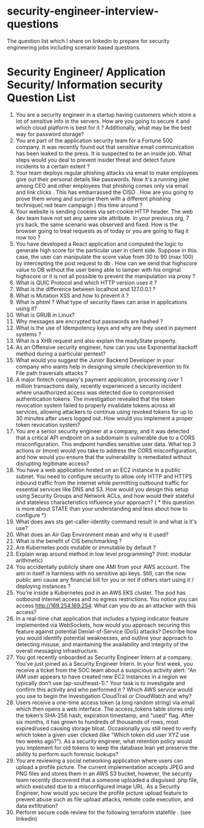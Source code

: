 # security-engineer-interview-questions
The question list which I share on linkedin to prepare for security engineering jobs including scenario based questions.
# Security Engineer/ Application Security/ Information security Question List

1. You are a security engineer in a startup having customers which store a lot of sensitive info in the servers. How are you going to secure it and which cloud platform is best for it ? Additionally, what may be the best way for password storage? 
2. You are part of the application security team for a Fortune 500 company. It was recently found out that sensitive email communication has been leaked to the press. It is suspected to be an inside job. What steps would you deal to prevent insider threat and detect future incidents to a certain extent ? 
3. Your team deploys regular phishing attacks via email to make employees give out their personal details like passwords.
Now it's a running joke among CEO and other employees that phishing comes only via email and link clicks . This has embarrassed the CISO . How are you going to prove them wrong and surprise them with a different phishing technique( red team campaign ) this time around ?
4. Your website is sending cookies via set-cookie HTTP header. The web dev team have not set any same site attribute. 
In your previous org, 7 yrs back, the same scenario was observed and fixed. How is the browser going to treat requests as of today or you are going to flag it now too ?
5. You have developed a React application and computed the logic to generate high score for the particular user in client side. Suppose in this case, the user can manipulate the score value from 30 to 90 (max 100) by intercepting the post request to db . 
How can we send that highscore value to DB without the user being able to tamper with his original highscore or it is not all possible to prevent the manipulation via proxy ? 
6. What is QUIC Protocol and which HTTP version uses it ? 
7. What is the difference between localhost and 127.0.0.1 ?
8. What is Mutation XSS and how to prevent it ?
9. What is phtml ? What type of security flaws can arise in applications using it?
10. What is GRUB in Linux?
11. Why messages are encrypted but passwords are hashed ?
12. What is the use of Idempotency keys and why are they used in payment systems ?
13. What is a XHR request and also explain the readyState property.
14. As an Offensive security engineer, how can you use Exponential backoff method during a particular pentest? 
15. What would you suggest the Junior Backend Developer in your company who wants help in designing simple check/prevention to fix File path traversals attacks ?
16. A major fintech company's payment application, processing over 1 million transactions daily, recently experienced a security incident where unauthorized access was detected due to compromised authentication tokens. The investigation revealed that the token revocation system failed to properly invalidate tokens across all services, allowing attackers to continue using revoked tokens for up to 30 minutes after users logged out. How would you implement a proper token revocation system?
17. You are a senior security engineer at a company, and it was detected that a critical API endpoint on a subdomain is vulnerable due to a CORS misconfiguration. This endpoint handles sensitive user data. What top 3 actions or (more) would you take to address the CORS misconfiguration, and how would you ensure that the vulnerability is remediated without disrupting legitimate access?
18. You have a web application hosted on an EC2 instance in a public subnet. You need to configure security to allow only HTTP and HTTPS inbound traffic from the internet while permitting outbound traffic for essential services like DNS and S3. How would you design this setup using Security Groups and Network ACLs, and how would their stateful and stateless characteristics influence your approach? ( * this question is more about STATE than your understanding and less about how to configure *)
19. What does aws sts get-caller-identity command result in and what is it's use?
20. What does an Air Gap Environment mean and why is it used?
21. What is the benefit of CIS benchmarking ?
22. Are Kubernetes pods mutable or immutable by default ?
23. Explain wrap around method in low level programming? (hint: modular arithmetic)
24. You accidentally publicly share one AMI from your AWS account. The ami in itself is harmless with no sensitive api keys. Still, can the now public ami cause any financial bill for you or not if others start using it / deploying instances ?
25. You're inside a Kubernetes pod in an AWS EKS cluster. The pod has outbound internet access and no egress restrictions. You notice you can access http://169.254.169.254. What can you do as an attacker with this access?
26. In a real-time chat application that includes a typing indicator feature implemented via WebSockets, how would you approach securing this feature against potential Denial-of-Service (DoS) attacks? Describe how you would identify potential weaknesses, and outline your approach to detecting misuse, and maintaining the availability and integrity of the overall messaging infrastructure.
27. You got recently onboarded as Security Engineer Intern at a company. You’ve just joined as a Security Engineer Intern. In your first week, you receive a ticket from the SOC team about a suspicious activity alert: "An IAM user appears to have created new EC2 instances in a region we typically don’t use (ap-southeast-1)."
Your task is to investigate and confirm this activity and who performed it ? Which AWS service would you use to begin the investigation CloudTrail or CloudWatch and why?
28. Users receive a one-time access token (a long random string) via email which then opens a web interface. The access_tokens table stores only the token’s SHA-256 hash, expiration timestamp, and “used” flag. After six months, it has grown to hundreds of thousands of rows, most expired/used causing storage bloat. Occasionally you still need to verify which token a given user clicked (like "Which token did user XYZ use two weeks ago?"). As a security engineer, what retention policy would you implement for old tokens to keep the database lean yet preserve the ability to perform such forensic lookups?
29. You are reviewing a social networking application where users can upload a profile picture. The current implementation accepts JPEG and PNG files and stores them in an AWS S3 bucket, however, the security team recently discovered that a someone uploaded a disguised .php file, which executed due to a misconfigured image URL. As a Security Engineer, how would you secure the profile picture upload feature to prevent abuse such as file upload attacks, remote code execution, and data exfiltration?
30. Perform secure code review for the following terraform statefile . (see linkedin)

